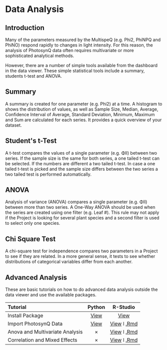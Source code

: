 # Data Analysis

## Introduction

Many of the parameters measured by the MultispeQ (e.g. Phi2, PhiNPQ and PhiNO) respond rapidly to changes in light intensity. For this reason, the analysis of PhotosynQ data often requires multivariate or more sophisticated analytical methods.

However, there are a number of simple tools available from the dashboard in the data viewer. These simple statistical tools include a summary, students t-test and ANOVA.

## Summary

A summary is created for one parameter (e.g. Phi2) at a time. A histogram to shows the distribution of values, as well as Sample Size, Median, Average, Confidence Interval of Average, Standard Deviation, Minimum, Maximum and Sum are calculated for each series. It provides a quick overview of your dataset.

## Student's t-Test

A t-test compares the values of a single parameter (e.g. ΦII) between two series. If the sample size is the same for both series, a one tailed t-test can be selected. If the numbers are different a two tailed t-test. In case a one tailed t-test is picked and the sample size differs between the two series a two tailed test is performed automatically.

## ANOVA

Analysis of variance (ANOVA) compares a single parameter (e.g. ΦII) between more than two series. A One-Way ANOVA should be used when the series are created using one filter (e.g. Leaf #). This rule may not apply if the Project is looking for several plant species and a second filter is used to select only one species.

## Chi Square Test

A chi-square test for independence compares two parameters in a Project to see if they are related. In a more general sense, it tests to see whether distributions of categorical variables differ from each another.

## Advanced Analysis

These are basic tutorials on how to do advanced data analysis outside the data viewer and use the available packages.

| Tutorial                        |      Python      |           R-Studio           |
| :------------------------------ | :--------------: | :--------------------------: |
| Install Package                 | [View][Python-1] | [View][R-1]                  |
| Import PhotosynQ Data           | [View][Python-2] | [View][R-2] ǀ [.Rmd][R-Rmd1] |
| Anova and Multivariate Analysis |        ×         | [View][R-3] ǀ [.Rmd][R-Rmd2] |
| Correlation and Mixed Effects   |        ×         | [View][R-4] ǀ [.Rmd][R-Rmd3] |

[Python-1]: ../view-and-analyze-data/python/python-install.md
[Python-2]: ../view-and-analyze-data/python/python-connect-python-to-photosynq.md

[R-1]: ../view-and-analyze-data/r/r-install.md
[R-2]: ../view-and-analyze-data/r/r-import-photosynq-data.md
[R-3]: ../view-and-analyze-data/r/r-anova-and-multivariate-analysis.md
[R-4]: ../view-and-analyze-data/r/r-correlation-and-mixed-effects.md

[R-Rmd1]: https://photosynqprod.s3.amazonaws.com/files/tutorials/data_analysis/r_import_photosynq_data.Rmd
[R-Rmd2]: https://photosynqprod.s3.amazonaws.com/files/tutorials/data_analysis/r_anova_and_multivariate_analysis.Rmd
[R-Rmd3]: https://photosynqprod.s3.amazonaws.com/files/tutorials/data_analysis/r_correlation_and_mixed_effects.Rmd
